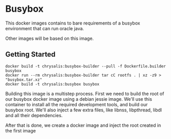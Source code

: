 # Busybox


This docker images contains to bare requirements of a busybox environment that can run oracle java.

Other images will be based on this image.

## Getting Started

```
docker build -t chrysalis:busybox-builder --pull -f Dockerfile.builder busybox
docker run --rm chrysalis:busybox-builder tar cC rootfs . | xz -z9 > "busybox.tar.xz"
docker build -t chrysalis:busybox busybox
```

Building this image is a multistep process.
First we need to build the root of our busybox docker image using a debian jessie image.
We'll use this container to install all the required development tools, and build our busybox root.
We'll also inject a few extra files, like libnss, libpthread, libdl and all their dependencies.

After that is done, we create a docker image and inject the root created in the first image


